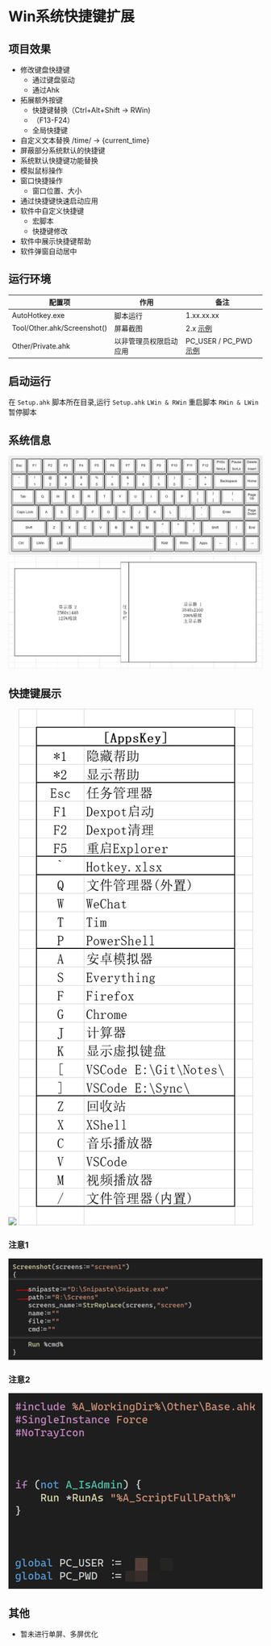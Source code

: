 # Win系统快捷键扩展


## 项目效果
- 修改键盘快捷键
    - 通过键盘驱动
    - 通过Ahk
- 拓展额外按键
    - 快捷键替换（Ctrl+Alt+Shift -> RWin)
    - （F13-F24）
    - 全局快捷键
- 自定义文本替换 /time/ -> {current_time}
- 屏蔽部分系统默认的快捷键
- 系统默认快捷键功能替换
- 模拟鼠标操作
- 窗口快捷操作
    - 窗口位置、大小
- 通过快捷键快速启动应用
- 软件中自定义快捷键
    - 宏脚本
    - 快捷键修改
- 软件中展示快捷键帮助
- 软件弹窗自动居中


## 运行环境
| 配置项                      | 作用                   | 备注                            |
|-----------------------------|------------------------|---------------------------------|
| AutoHotkey.exe              | 脚本运行               | 1.xx.xx.xx                      |
| Tool/Other.ahk/Screenshot() | 屏幕截图               | 2.x [示例](#注意1)              |
| Other/Private.ahk           | 以非管理员权限启动应用 | PC_USER / PC_PWD [示例](#注意2) |


## 启动运行
在 `Setup.ahk` 脚本所在目录,运行 `Setup.ahk`
`LWin & RWin` 重启脚本 
`RWin & LWin` 暂停脚本



## 系统信息
![](https://github.com/By2048/Ahk/raw/master/Image/Keyboard.png)
![](https://github.com/By2048/Ahk/raw/master/Image/Screen.png)


## 快捷键展示
![](https://github.com/By2048/Ahk/raw/master/Image/RShift/Windows.png)
![](https://github.com/By2048/Ahk/raw/master/Image/RCtrl.png)


### 注意1
![](https://github.com/By2048/Ahk/raw/master/Image/Other.ahk.png)


### 注意2
![](https://github.com/By2048/Ahk/raw/master/Image/Private.ahk.png)


## 其他
- 暂未进行单屏、多屏优化